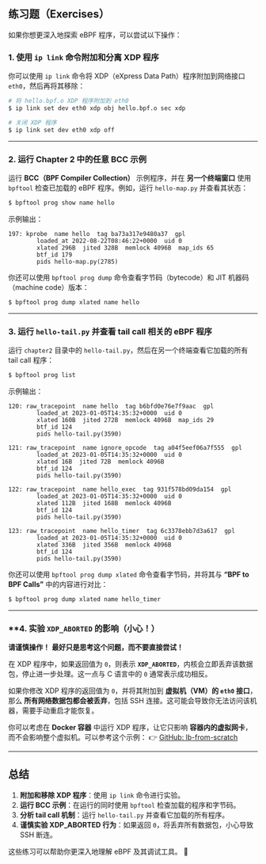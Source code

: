 ## **练习题（Exercises）**

如果你想更深入地探索 eBPF 程序，可以尝试以下操作：

### **1. 使用 `ip link` 命令附加和分离 XDP 程序**
你可以使用 `ip link` 命令将 XDP（eXpress Data Path）程序附加到网络接口 `eth0`，然后再将其移除：

```sh
# 将 hello.bpf.o XDP 程序附加到 eth0
$ ip link set dev eth0 xdp obj hello.bpf.o sec xdp

# 关闭 XDP 程序
$ ip link set dev eth0 xdp off
```

---

### **2. 运行 Chapter 2 中的任意 BCC 示例**
运行 **BCC（BPF Compiler Collection）** 示例程序，并在 **另一个终端窗口** 使用 `bpftool` 检查已加载的 eBPF 程序。例如，运行 `hello-map.py` 并查看其状态：

```sh
$ bpftool prog show name hello
```

示例输出：
```
197: kprobe  name hello  tag ba73a317e9480a37  gpl
        loaded_at 2022-08-22T08:46:22+0000  uid 0
        xlated 296B  jited 328B  memlock 4096B  map_ids 65
        btf_id 179
        pids hello-map.py(2785)
```

你还可以使用 `bpftool prog dump` 命令查看字节码（bytecode）和 JIT 机器码（machine code）版本：

```sh
$ bpftool prog dump xlated name hello
```

---

### **3. 运行 `hello-tail.py` 并查看 tail call 相关的 eBPF 程序**
运行 `chapter2` 目录中的 `hello-tail.py`，然后在另一个终端查看它加载的所有 tail call 程序：

```sh
$ bpftool prog list
```

示例输出：
```
120: raw_tracepoint  name hello  tag b6bfd0e76e7f9aac  gpl
        loaded_at 2023-01-05T14:35:32+0000  uid 0
        xlated 160B  jited 272B  memlock 4096B  map_ids 29
        btf_id 124
        pids hello-tail.py(3590)

121: raw_tracepoint  name ignore_opcode  tag a04f5eef06a7f555  gpl
        loaded_at 2023-01-05T14:35:32+0000  uid 0
        xlated 16B  jited 72B  memlock 4096B
        btf_id 124
        pids hello-tail.py(3590)

122: raw_tracepoint  name hello_exec  tag 931f578bd09da154  gpl
        loaded_at 2023-01-05T14:35:32+0000  uid 0
        xlated 112B  jited 168B  memlock 4096B
        btf_id 124
        pids hello-tail.py(3590)

123: raw_tracepoint  name hello_timer  tag 6c3378ebb7d3a617  gpl
        loaded_at 2023-01-05T14:35:32+0000  uid 0
        xlated 336B  jited 356B  memlock 4096B
        btf_id 124
        pids hello-tail.py(3590)
```

你还可以使用 `bpftool prog dump xlated` 命令查看字节码，并将其与 **“BPF to BPF Calls”** 中的内容进行对比：

```sh
$ bpftool prog dump xlated name hello_timer
```

---

### **4. **实验 `XDP_ABORTED` 的影响（小心！）**
**请谨慎操作！** **最好只是思考这个问题，而不要直接尝试！** 

在 XDP 程序中，如果返回值为 `0`，则表示 **`XDP_ABORTED`**，内核会立即丢弃该数据包，停止进一步处理。这一点与 C 语言中的 `0` 通常表示成功相反。

如果你修改 XDP 程序的返回值为 `0`，并将其附加到 **虚拟机（VM）的 `eth0` 接口**，那么 **所有网络数据包都会被丢弃**，包括 SSH 连接。这可能会导致你无法访问该机器，需要手动重启才能恢复。

你可以考虑在 **Docker 容器** 中运行 XDP 程序，让它只影响 **容器内的虚拟网卡**，而不会影响整个虚拟机。可以参考这个示例：
👉 [GitHub: lb-from-scratch](https://github.com/lizrice/lb-from-scratch)

---

## **总结**
1. **附加和移除 XDP 程序**：使用 `ip link` 命令进行实验。
2. **运行 BCC 示例**：在运行的同时使用 `bpftool` 检查加载的程序和字节码。
3. **分析 tail call 机制**：运行 `hello-tail.py` 并查看它加载的所有程序。
4. **谨慎实验 XDP_ABORTED 行为**：如果返回 `0`，将丢弃所有数据包，小心导致 SSH 断连。

这些练习可以帮助你更深入地理解 eBPF 及其调试工具。 🚀